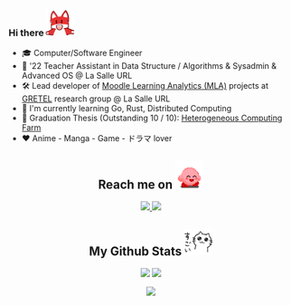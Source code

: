 ### Hi there <img src="https://raw.githubusercontent.com/JiahuiChen99/JiahuiChen99/main/assets/pyong.gif" width="50" alt="pyong">

- 🎓 Computer/Software Engineer
- 📓 '22 Teacher Assistant in Data Structure / Algorithms & Sysadmin & Advanced OS @ La Salle URL
- 🛠️ Lead developer of [Moodle Learning Analytics (MLA)](https://github.com/LS-LEDA/MLA) projects at [GRETEL](https://www.salleurl.edu/es/investigacion/grupos-e-institutos/group-research-technology-enhanced-learning) research group @ La Salle URL
- 🌱 I'm currently learning Go, Rust, Distributed Computing
- 📜 Graduation Thesis (Outstanding 10 / 10): [Heterogeneous Computing Farm](https://github.com/JiahuiChen99/Heterogeneous-Computing-Farm)
- ❤️ Anime - Manga - Game - ドラマ lover

<h2 align="center">
  Reach me on
  <img src="https://raw.githubusercontent.com/JiahuiChen99/JiahuiChen99/main/assets/kirby.gif" width="50" alt="floating kirby">
</h2>

<p align="center">
  <a href="mailto:Jiahui1@hotmail.es">
    <img src="https://img.shields.io/badge/-Jiahui1-0078D4?style=for-the-badge&logo=microsoft-outlook&logoColor=white&link=mailto:Jiahui1@hotmail.es"/>
  </a>
  <a href="https://www.linkedin.com/in/JiahuiChen99/">
    <img src="https://img.shields.io/badge/-Jiahui%20Chen-blue?style=for-the-badge&logo=Linkedin&logoColor=white&link=https://www.linkedin.com/in/JiahuiChen99/"/>
  </a>
</p>

<h2 align="center">
  My Github Stats
  <img src="https://raw.githubusercontent.com/JiahuiChen99/JiahuiChen99/main/assets/sugoi%20neko.png" width="50" alt="sugoi neko">
</h2>

<p align="center">
  <img src="https://github-readme-stats.vercel.app/api?username=JiahuiChen99&count_private=true&count_private=true&show_icons=true&hide_border=true&theme=tokyonight" width="400"/>
  <img src="http://github-readme-streak-stats.herokuapp.com?user=JiahuiChen99&theme=tokyonight&hide_border=true" width="400"/>
</p>

<p align="center">
  <img src="https://github-readme-stats.vercel.app/api/top-langs/?username=JiahuiChen99&layout=compact&hide_border=true&custom_title=My%20Poison&theme=tokyonight"/>
</p>
